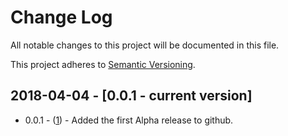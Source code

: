 # Change Log
All notable changes to this project will be documented in this file.

This project adheres to [Semantic Versioning](http://semver.org/).

## 2018-04-04 - [0.0.1 - current version]

- 0.0.1 - ([1](https://github.com/dannybrown73/res-docs/releases/tag/0.0.1)) - Added the first Alpha release to github.
